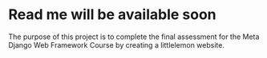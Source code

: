 # Read me will be available soon
The purpose of this project is to complete the final assessment for the Meta Django Web Framework Course by creating a littlelemon website.
